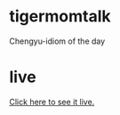 # tigermomtalk
Chengyu-idiom of the day

# live
[Click here to see it live.](https://muhanz.github.io/tigermomtalk/)

